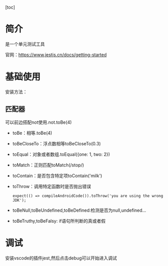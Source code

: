 [toc]

# 简介

是一个单元测试工具

官网：https://www.jestjs.cn/docs/getting-started

# 基础使用

安装方法：

## 匹配器

可以前边搭配not使用.not.toBe(4)

+ toBe：相等.toBe(4)

+ toBeCloseTo：浮点数相等toBeCloseTo(0.3)

+ toEqual：对象或者数组.toEqual({one: 1, two: 2})

+ toMatch：正则匹配toMatch(/stop/)

+ toContain：是否包含特定项toContain('milk')

+ toThrow：调用特定函数时是否抛出错误

  ```
  expect(() => compileAndroidCode()).toThrow('you are using the wrong JDK');
  ```

+ toBeNull,toBeUndefined,toBeDefined:检测是否为null,undefined...
+ toBeTruthy,toBeFalsy: if语句所判断的真或者假

# 调试

安装vscode的插件jest,然后点击debug可以开始进入调试